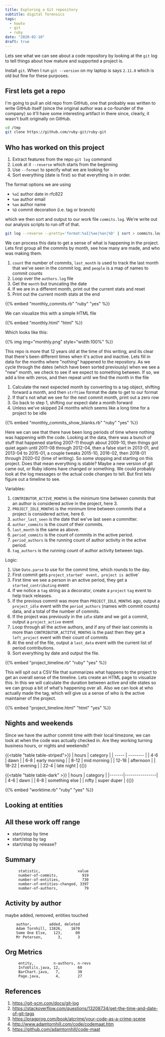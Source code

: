 ```yaml
---
title: Exploring a Git repository
subtitle: digital forensics
tags:
  - howto
  - git
  - ruby
date: "2020-02-10"
draft: true
---
```


Lets see what we can see about a code repository by looking at the `git` log to tell things about how mature and supported a project is. 

Install `git`.  When I run `git --version` on my laptop is says `2.11.0` which is old but fine for these purposes.

## First lets get a repo

I'm going to pull an old repo from GitHub, one that probably was written to write GitHub itself (since the original author was a co-founder of the company) so it'll have some interesting artifact in there since, clearly, it wasn't built originally on GitHub.

```bash
cd /tmp
git clone https://github.com/ruby-git/ruby-git
```

## Who has worked on this project

1. Extract features from the repo `git log` command
2. Look at it `--reverse` which starts from the beginning
3. Use `--format` to specify what we are looking for
4. Sort everything (date is first) so that everything is in order.

The format options we are using 

- `%aI` author date in rfc822
- `%ae` author email
- `%an` author name
- `%D` commit decoration (i.e. tag or branch)

which we then sort and output to our work file `commits.log`.  We're write out our analysis scripts to run off of that.

```bash
git log --reverse --pretty='format:%aI|%ae|%an|%D' | sort > commits.log
```

We can process this data to get a sense of what is happening in the project.  Lets first group all the commits by month, see how many are made, and who was making them.

1. `count` the number of commits, `last_month` is used to track the last month that we've seen in the commit log, and `people` is a map of names to commit counts
2. Loop over the `authors.log` file
3. Get the `month` but truncating the date
4. If we are in a different month, print out the current stats and reset
5. Print out the current month stats at the end

{{% embed "monthly_commits.rb" "ruby" "yes" %}}

We can visualize this with a simple HTML file

{{% embed "monthly.html" "html" %}}

Which looks like this:

{{% img img="monthly.png" style="width:100%" %}}

This repo is more that 12 years old at the time of this writing, and its clear that there's been different times when it's active and inactive. Lets fill in data for the months where "nothing" happened to the repository. As we cycle through the dates (which have been sorted previously) when we see a "new" month, we check to see if we expect to something between. If so, we add a line with zeros, and then repeat until we find the month in the file

1. Calculate the next expected month by converting to a tag object, shifting forward a month, and then `strftime` format the date to get to our format
2. If that's not what we see for the next commit month, print out a zero row
3. Go back to step 1, shifting our expect date a month forward
4. Unless we've skipped 24 months which seems like a long time for a project to be idle

{{% embed "monthly_commits_show_blanks.rb" "ruby" "yes" %}}

Here we can see that there have been long periods of time where nothing was happening with the code. Looking at the data, there was a bunch of stuff that happened starting 2007-11 though about 2009-10, then things got quiet again until 2011-08 through 2012-04, then a false start in 2013-01, and 2013-04 to 2015-01, a couple tweaks 2015-10, 2016-02, then 2018-01 through 2020-02 (time of writing). So some stopping and starting on this project.  Does that mean everything is stable? Maybe a new version of git came out, or Ruby idioms have changed or something.  We could probably look at the log messages or the actual code changes to tell.  But first lets figure out a timeline to see.

Variables:

1. `CONTRIBUTOR_ACTIVE_MONTHS` is the minimum time between commits that an author is considered active in the project, here 3.
2. `PROJECT_IDLE_MONTHS` is the minimum time between commits that a project is considered active, here 6.
3. `author_last_seen` is the date that we've last seen a committer.
4. `author_commits` is the count of their commits.
5. `last_month` is the same as above.
6. `period_commits` is the count of commits in the active period.
7. `period_authors` is the running count of author activity in the active period.
8. `tag_authors` is the running count of author activity between tags.

Logic:

1. Use `Date.parse` to use for the commit time, which rounds to the day.
2. First commit gets `project_started' event, project is `active`
3. First time we see a person in an active period, they get a `started_contributing` event
4. If we notice a `tag` string as a decorator, create a `project` `tag` event to help track releases. 
5. If the previous commit was more than `PROJECT_IDLE_MONTHS` ago, output a `project_idle` event with the `period_authors` (names with commit counts) data, and a total of the number of commits.
6. If the project was previously in the `idle` state and we got a commit, output a `project_active` event
7. Loop through all the active authors, and if any of their last commits is more than `CONTRIBUTOR_ACTITVE_MONTHS` is the past then they get a `left_project` event with their count of commits
8. At the end of the file, output a `last_data` event with the current list of period contributions.
9. Sort everything by date and output the file.

{{% embed "project_timeline.rb" "ruby" "yes" %}}

This will spit out a CSV file that summarizes what happens to the project to get an overall sense of the timeline. Lets create an HTML page to visualize this.  In this we will calculate the duration between active and idle states so we can group a bit of what's happening over all.  Also we can look at who actually made the tag, which will give us a sense of who is the active maintainer of the project.

{{% embed "project_timeline.html" "html" "yes" %}}

## Nights and weekends

Since we have the author commit time with their local timezone, we can look at when the code was actually checked in. Are they working turning business hours, or nights and weekends?

{{<table "table table-striped">}}
| hours | category      |
| ----- | --------      |
| 4-6   | dawn          |
| 6-8   | early morning |
| 8-12  | mid morning   |
| 12-18 | afternoon     |
| 18-22 | evening       |
| 22-4  | late night    |
{{</table>}}

{{<table "table table-dark" >}}
| hours | category       |
|-------|----------------|
| 4-6   | dawn           |
| 6-8   | something else |
| nifty | super duper    |
{{</table>}}




{{% embed "worktime.rb" "ruby" "yes" %}}


## Looking at entities




## All these work off range

- start/stop by time
- start/stop by tag
- start/stop by release?

## Summary

          statistic,                 value
          number-of-commits,           919
          number-of-entities,          730
          number-of-entities-changed, 3397
          number-of-authors,            79
		  
## Activity by author

maybe added, removed, entities touched

         author,        added, deleted
         Adam Tornhill, 13826,    1670
         Some One Else,   123,      80
         Mr Petersen,       3,       3

## Org Metrics

          entity,         n-authors, n-revs
          InfoUtils.java, 12,        60
          BarChart.java,   7,        30
          Page.java,       4,        27


## References

1. https://git-scm.com/docs/git-log
1. https://stackoverflow.com/questions/13208734/get-the-time-and-date-of-git-tags
1. https://pragprog.com/book/atcrime/your-code-as-a-crime-scene
2. http://www.adamtornhill.com/code/codemaat.htm
3. https://github.com/adamtornhill/code-maat
